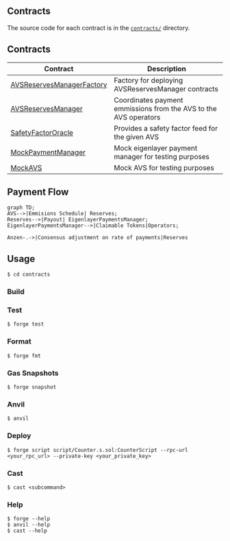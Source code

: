 ## Contracts

The source code for each contract is in the [`contracts/`](contracts/)
directory.

## Contracts

| Contract                                                                      | Description                                                      |
| ----------------------------------------------------------------------------- | ---------------------------------------------------------------- |
| [AVSReservesManagerFactory](contracts/src/core/AVSReservesManagerFactory.sol) | Factory for deploying AVSReservesManager contracts               |
| [AVSReservesManager](contracts/src/core/AVSReservesManager.sol)               | Coordinates payment emmissions from the AVS to the AVS operators |
| [SafetyFactorOracle](contracts/src/core/SafetyFactorOracle.sol)               | Provides a safety factor feed for the given AVS                  |
| [MockPaymentManager](contracts/test/mocks/MockPaymentManager.sol)             | Mock eigenlayer payment manager for testing purposes             |
| [MockAVS](contracts/test/mocks/MockAVS.sol)                                   | Mock AVS for testing purposes                                    |

## Payment Flow

```mermaid
graph TD;
AVS-->|Emmisions Schedule| Reserves;
Reserves-->|Payout| EigenlayerPaymentsManager;
EigenlayerPaymentsManager-->|Claimable Tokens|Operators;

Anzen-.->|Consensus adjustment on rate of payments|Reserves

```

## Usage

```shell
$ cd contracts
```

### Build

### Test

```shell
$ forge test
```

### Format

```shell
$ forge fmt
```

### Gas Snapshots

```shell
$ forge snapshot
```

### Anvil

```shell
$ anvil
```

### Deploy

```shell
$ forge script script/Counter.s.sol:CounterScript --rpc-url <your_rpc_url> --private-key <your_private_key>
```

### Cast

```shell
$ cast <subcommand>
```

### Help

```shell
$ forge --help
$ anvil --help
$ cast --help
```
